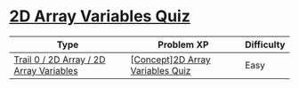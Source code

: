 # [2D Array Variables Quiz](https://www.codetree.ai/trails/complete/curated-cards/nl-pre-2d-array-variables)

|Type|Problem XP|Difficulty|
|---|---|---|
|[Trail 0 / 2D Array / 2D Array Variables](https://www.codetree.ai/trail-info/codetree-101/)|[[Concept]2D Array Variables Quiz](https://www.codetree.ai/trails/complete/curated-cards/nl-pre-2d-array-variables/)|Easy|

